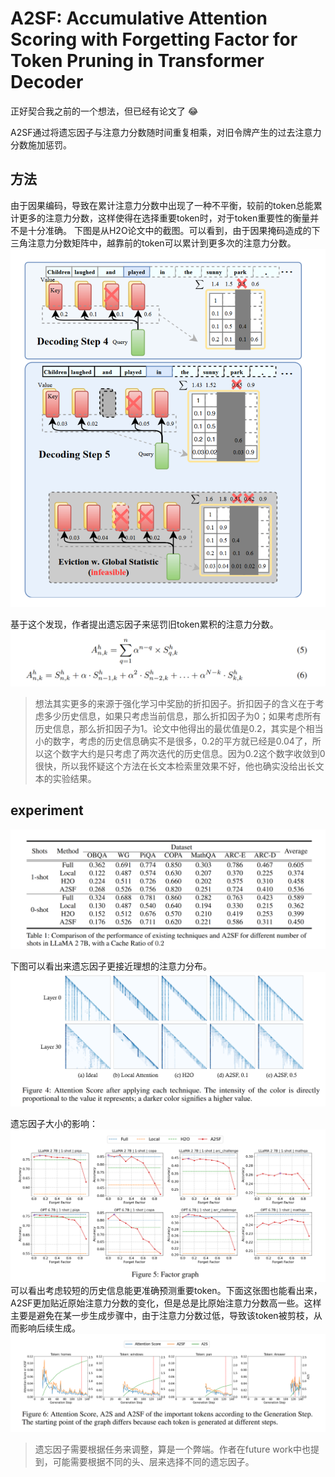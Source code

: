 # A2SF: Accumulative Attention Scoring with Forgetting Factor for Token Pruning in Transformer Decoder
正好契合我之前的一个想法，但已经有论文了 :joy:

A2SF通过将遗忘因子与注意力分数随时间重复相乘，对旧令牌产生的过去注意力分数施加惩罚。

## 方法
由于因果编码，导致在累计注意力分数中出现了一种不平衡，较前的token总能累计更多的注意力分数，这样使得在选择重要token时，对于token重要性的衡量并不是十分准确。
下图是从H2O论文中的截图。可以看到，由于因果掩码造成的下三角注意力分数矩阵中，越靠前的token可以累计到更多次的注意力分数。
![alt text](image.png)

基于这个发现，作者提出遗忘因子来惩罚旧token累积的注意力分数。
![alt text](image-1.png)

> 想法其实更多的来源于强化学习中奖励的折扣因子。折扣因子的含义在于考虑多少历史信息，如果只考虑当前信息，那么折扣因子为0；如果考虑所有历史信息，那么折扣因子为1。论文中他得出的最优值是0.2，其实是个相当小的数字，考虑的历史信息确实不是很多，0.2的平方就已经是0.04了，所以这个数字大约是只考虑了两次迭代的历史信息。因为0.2这个数字收敛到0很快，所以我怀疑这个方法在长文本检索里效果不好，他也确实没给出长文本的实验结果。

## experiment
![alt text](image-2.png)

下图可以看出来遗忘因子更接近理想的注意力分布。
![alt text](image-3.png)

遗忘因子大小的影响：
![alt text](image-4.png)
可以看出考虑较短的历史信息能更准确预测重要token。下面这张图也能看出来，A2SF更加贴近原始注意力分数的变化，但是总是比原始注意力分数高一些。这样主要是避免在某一步生成步骤中，由于注意力分数过低，导致该token被剪枝，从而影响后续生成。
![alt text](image-5.png)

> 遗忘因子需要根据任务来调整，算是一个弊端。作者在future work中也提到，可能需要根据不同的头、层来选择不同的遗忘因子。
